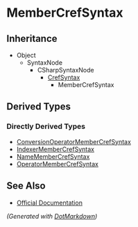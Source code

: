 # MemberCrefSyntax

## Inheritance

* Object
  * SyntaxNode
    * CSharpSyntaxNode
      * [CrefSyntax](CrefSyntax.md)
        * MemberCrefSyntax

## Derived Types

### Directly Derived Types

* [ConversionOperatorMemberCrefSyntax](ConversionOperatorMemberCrefSyntax.md)
* [IndexerMemberCrefSyntax](IndexerMemberCrefSyntax.md)
* [NameMemberCrefSyntax](NameMemberCrefSyntax.md)
* [OperatorMemberCrefSyntax](OperatorMemberCrefSyntax.md)

## See Also

* [Official Documentation](https://docs.microsoft.com/en-us/dotnet/api/microsoft.codeanalysis.csharp.syntax.membercrefsyntax)


*\(Generated with [DotMarkdown](http://github.com/JosefPihrt/DotMarkdown)\)*